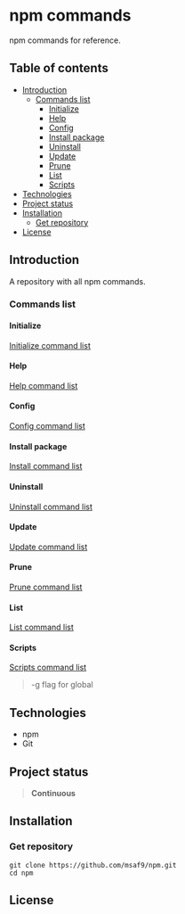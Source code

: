 <h1> npm commands </h1>
npm commands for reference.

<h2>Table of contents</h2>

- [Introduction](#introduction)
  - [Commands list](#commands-list)
    - [Initialize](#initialize)
    - [Help](#help)
    - [Config](#config)
    - [Install package](#install-package)
    - [Uninstall](#uninstall)
    - [Update](#update)
    - [Prune](#prune)
    - [List](#list)
    - [Scripts](#scripts)
- [Technologies](#technologies)
- [Project status](#project-status)
- [Installation](#installation)
  - [Get repository](#get-repository)
- [License](#license)

## Introduction

A repository with all npm commands.

### Commands list

#### Initialize

[Initialize command list](INITIALIZE.md 'Initialize Commands')

#### Help

[Help command list](HELP.md 'Help Commands')

#### Config

[Config command list](CONFIG.md 'Config Commands')

#### Install package

[Install command list](INSTALL.md 'Install Commands')

#### Uninstall

[Uninstall command list](UNINSTALL.md 'Uninstall Commands')

#### Update

[Update command list](UPDATE.md 'Update Commands')

#### Prune

[Prune command list](PRUNE.md 'Prune Commands')

#### List

[List command list](LIST.md 'List Commands')

#### Scripts

[Scripts command list](SCRIPTS.md 'Scripts Commands')

> -g flag for global

## Technologies

- npm
- Git

## Project status

> **Continuous**

## Installation

### Get repository

```git
git clone https://github.com/msaf9/npm.git
cd npm
```

## License
